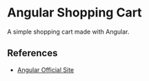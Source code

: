 # Angular Shopping Cart

A simple shopping cart made with Angular.

## References

- [Angular Official Site](https://angular.io/)